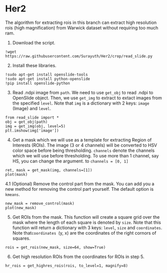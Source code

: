 # Her2

The algorithm for extracting rois in this branch can extract high resolution rois (high magnification) from Warwick dataset
without requiring too much ram.

1. Download the script.
```
!wget https://raw.githubusercontent.com/Surayuth/Her2/crop/read_slide.py
```
2. Install these libraries.
```
!sudo apt-get install openslide-tools
!sudo apt-get install python-openslide
!pip install openslide-python
```
3. Read .ndpi image from `path`. We need to use `get_obj` to read .ndpi to OpenSlide object. Then, we use `get_img` to extract 
to extact images from the specified `level`. Note that `img` is a dictionary with 2 keys: `image` (Image) and `level`.
```
from read_slide import *
obj = get_obj(path)
img = get_img(obj, level=5)
plt.imshow(img['image'])
```
4. Get a mask which we will use as a template for extracting Region of Interests (ROIs). The image (3 or 4 channels) will be converted to HSV color space
before being thresholding. `channels` denote the channels which we will use before thresholding. To use more than 1 channel, say HS, you can change the argument.
to `channels = [0, 1]`
```
ret, mask = get_mask(img, channels=[1])
plot(mask)
```
4.1 (Optional) Remove the control part from the mask. You can add you a new method for removing the control part yourself. The default option is `kmeans`.
```
new_mask = remove_control(mask)
plot(new_mask)
```
5. Get ROIs from the mask. This function will create a square grid over the mask where the length of each square is denoted by `size`. Note that this function will return a dictionary with 3 keys: `level`, `size` and `coordinates`. Note that`coordinates `(y, x) are the coordinates of the right cornors of squares.
```
rois = get_rois(new_mask, size=64, show=True)
```
6. Get high resolution ROIs from the coordinates for ROIs in step 5. 
```
hr_rois = get_highres_rois(rois, to_level=1, magnify=8)
```
